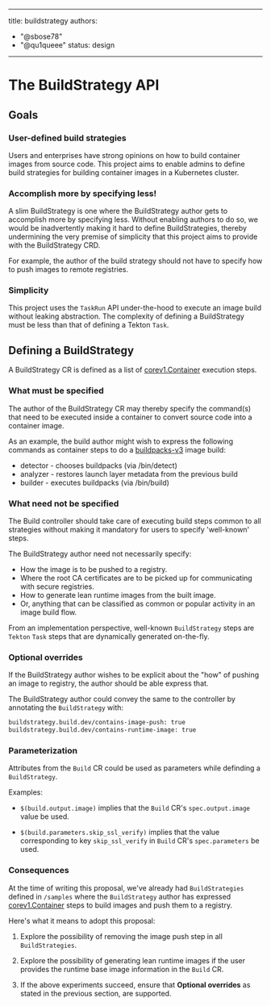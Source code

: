 <!--
Copyright The Shipwright Contributors

SPDX-License-Identifier: Apache-2.0
-->

---
title: buildstrategy
authors:
  - "@sbose78"
  - "@qu1queee"
status: design
---

# The BuildStrategy API

## Goals

### User-defined build strategies

Users and enterprises have strong opinions on how to build container images from source code.
This project aims to enable admins to define build strategies for building container images in a Kubernetes cluster.

### Accomplish more by specifying less!

A slim BuildStrategy is one where the BuildStrategy author gets to accomplish more by specifying less. Without enabling authors to do so,
we would be inadvertently making it hard to define BuildStrategies, thereby undermining the very premise of simplicity that this project  aims to provide with the BuildStrategy CRD.

For example, the author of the build strategy should not have to specify how to push images to remote registries.

### Simplicity

This project uses the `TaskRun` API under-the-hood to execute an image build without leaking abstraction. The complexity of defining
a BuildStrategy must be less than that of defining a Tekton `Task`.

## Defining a BuildStrategy

A BuildStrategy CR is defined as a list of [corev1.Container](https://kubernetes.io/docs/reference/generated/kubernetes-api/v1.11/#container-v1-core)
execution steps.

### What must be specified

The author of the BuildStrategy CR may thereby specify the command(s) that need to be executed inside a container to convert source code
into a container image.

As an example, the build author might wish to express the following commands as container steps to do a [buildpacks-v3](https://github.com/buildpacks/lifecycle) image build:

* detector - chooses buildpacks (via /bin/detect)
* analyzer - restores launch layer metadata from the previous build
* builder - executes buildpacks (via /bin/build)

### What need not be specified

The Build controller should take care of executing build steps common to all strategies without making it mandatory
for users to specify 'well-known' steps.

The BuildStrategy author need not necessarily specify:

* How the image is to be pushed to a registry.
* Where the root CA certificates are to be picked up for communicating with secure registries.
* How to generate lean runtime images from the built image.
* Or, anything that can be classified as common or popular activity in an image build flow.

From an implementation perspective, well-known `BuildStrategy` steps are `Tekton` `Task` steps that are dynamically generated on-the-fly.

### Optional overrides

If the BuildStrategy author wishes to be explicit about the "how" of pushing an image to registry, the author should be able
express that.

The BuildStrategy author could convey the same to the controller by annotating the `BuildStrategy` with:

 ```sh
 buildstrategy.build.dev/contains-image-push: true
 buildstrategy.build.dev/contains-runtime-image: true
 ```

### Parameterization

Attributes from the `Build` CR could be used as parameters while definding a `BuildStrategy`.

Examples:

* `$(build.output.image)` implies that the `Build` CR's `spec.output.image` value be used.

* `$(build.parameters.skip_ssl_verify)` implies that the value corresponding to key `skip_ssl_verify` in `Build` CR's `spec.parameters` be used.

### Consequences

At the time of writing this proposal, we've already had `BuildStrategies` defined in `/samples` where the `BuildStrategy` author has expressed [corev1.Container](https://kubernetes.io/docs/reference/generated/kubernetes-api/v1.11/) steps to build images and push them to a registry.

Here's what it means to adopt this proposal:

1. Explore the possibility of removing the image push step in all `BuildStrategies`.  

2. Explore the possibility of generating lean runtime images if the user provides the runtime base image information in the `Build` CR.

3. If the above experiments succeed, ensure that **Optional overrides** as stated in the previous section, are supported.
